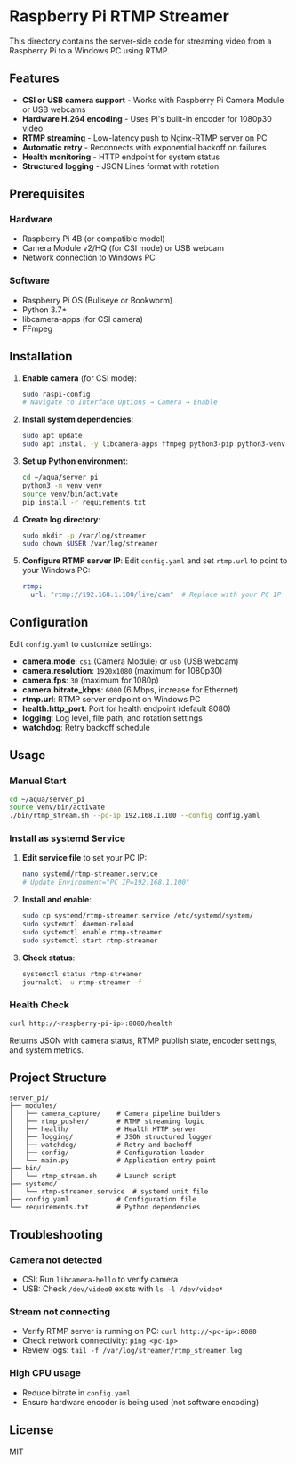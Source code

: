 # Raspberry Pi RTMP Streamer

This directory contains the server-side code for streaming video from a Raspberry Pi to a Windows PC using RTMP.

## Features

- **CSI or USB camera support** - Works with Raspberry Pi Camera Module or USB webcams
- **Hardware H.264 encoding** - Uses Pi's built-in encoder for 1080p30 video
- **RTMP streaming** - Low-latency push to Nginx-RTMP server on PC
- **Automatic retry** - Reconnects with exponential backoff on failures
- **Health monitoring** - HTTP endpoint for system status
- **Structured logging** - JSON Lines format with rotation

## Prerequisites

### Hardware
- Raspberry Pi 4B (or compatible model)
- Camera Module v2/HQ (for CSI mode) or USB webcam
- Network connection to Windows PC

### Software
- Raspberry Pi OS (Bullseye or Bookworm)
- Python 3.7+
- libcamera-apps (for CSI camera)
- FFmpeg

## Installation

1. **Enable camera** (for CSI mode):
   ```bash
   sudo raspi-config
   # Navigate to Interface Options → Camera → Enable
   ```

2. **Install system dependencies**:
   ```bash
   sudo apt update
   sudo apt install -y libcamera-apps ffmpeg python3-pip python3-venv
   ```

3. **Set up Python environment**:
   ```bash
   cd ~/aqua/server_pi
   python3 -m venv venv
   source venv/bin/activate
   pip install -r requirements.txt
   ```

4. **Create log directory**:
   ```bash
   sudo mkdir -p /var/log/streamer
   sudo chown $USER /var/log/streamer
   ```

5. **Configure RTMP server IP**:
   Edit `config.yaml` and set `rtmp.url` to point to your Windows PC:
   ```yaml
   rtmp:
     url: "rtmp://192.168.1.100/live/cam"  # Replace with your PC IP
   ```

## Configuration

Edit `config.yaml` to customize settings:

- **camera.mode**: `csi` (Camera Module) or `usb` (USB webcam)
- **camera.resolution**: `1920x1080` (maximum for 1080p30)
- **camera.fps**: `30` (maximum for 1080p)
- **camera.bitrate_kbps**: `6000` (6 Mbps, increase for Ethernet)
- **rtmp.url**: RTMP server endpoint on Windows PC
- **health.http_port**: Port for health endpoint (default 8080)
- **logging**: Log level, file path, and rotation settings
- **watchdog**: Retry backoff schedule

## Usage

### Manual Start

```bash
cd ~/aqua/server_pi
source venv/bin/activate
./bin/rtmp_stream.sh --pc-ip 192.168.1.100 --config config.yaml
```

### Install as systemd Service

1. **Edit service file** to set your PC IP:
   ```bash
   nano systemd/rtmp-streamer.service
   # Update Environment="PC_IP=192.168.1.100"
   ```

2. **Install and enable**:
   ```bash
   sudo cp systemd/rtmp-streamer.service /etc/systemd/system/
   sudo systemctl daemon-reload
   sudo systemctl enable rtmp-streamer
   sudo systemctl start rtmp-streamer
   ```

3. **Check status**:
   ```bash
   systemctl status rtmp-streamer
   journalctl -u rtmp-streamer -f
   ```

### Health Check

```bash
curl http://<raspberry-pi-ip>:8080/health
```

Returns JSON with camera status, RTMP publish state, encoder settings, and system metrics.

## Project Structure

```
server_pi/
├── modules/
│   ├── camera_capture/    # Camera pipeline builders
│   ├── rtmp_pusher/       # RTMP streaming logic
│   ├── health/            # Health HTTP server
│   ├── logging/           # JSON structured logger
│   ├── watchdog/          # Retry and backoff
│   ├── config/            # Configuration loader
│   └── main.py            # Application entry point
├── bin/
│   └── rtmp_stream.sh     # Launch script
├── systemd/
│   └── rtmp-streamer.service  # systemd unit file
├── config.yaml            # Configuration file
└── requirements.txt       # Python dependencies
```

## Troubleshooting

### Camera not detected
- CSI: Run `libcamera-hello` to verify camera
- USB: Check `/dev/video0` exists with `ls -l /dev/video*`

### Stream not connecting
- Verify RTMP server is running on PC: `curl http://<pc-ip>:8080`
- Check network connectivity: `ping <pc-ip>`
- Review logs: `tail -f /var/log/streamer/rtmp_streamer.log`

### High CPU usage
- Reduce bitrate in `config.yaml`
- Ensure hardware encoder is being used (not software encoding)

## License

MIT

